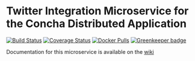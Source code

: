 # Twitter Integration Microservice for the Concha Distributed Application

[![Build Status](https://travis-ci.org/thefarang/concha_twitter.svg)](https://travis-ci.org/thefarang/concha_twitter) [![Coverage Status](https://coveralls.io/repos/github/thefarang/concha_twitter/badge.svg)](https://coveralls.io/github/thefarang/concha_twitter) [![Docker Pulls](https://img.shields.io/docker/pulls/thefarang/concha_twitter.svg)](https://hub.docker.com/r/thefarang/concha_twitter/) [![Greenkeeper badge](https://badges.greenkeeper.io/bjvickers/concha_twitter.svg)](https://greenkeeper.io/)

Documentation for this microservice is available on the [wiki](https://github.com/thefarang/concha_infrastructure/wiki/Concha-Distributed-Application)
